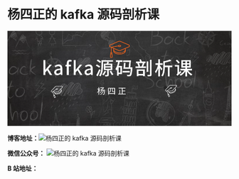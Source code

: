 # 杨四正的 kafka 源码剖析课


![杨四正的 kafka 源码剖析课](https://github.com/xxxlxy2008/kafka_class/blob/main/%E5%9B%BE%E9%A2%98.png)


**博客地址：**![杨四正的 kafka 源码剖析课](https://xxxlxy2008.github.io/)

**微信公众号：**
![杨四正的 kafka 源码剖析课](https://xxxlxy2008.github.io/)

**B 站地址：**
